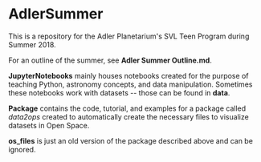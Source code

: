 # AdlerSummer

This is a repository for the Adler Planetarium's SVL Teen Program during Summer 2018. 

For an outline of the summer, see **Adler Summer Outline.md**.

**JupyterNotebooks** mainly houses notebooks created for the purpose of teaching Python, astronomy concepts, and data manipulation. Sometimes these notebooks work with datasets -- those can be found in **data**.

**Package** contains the code, tutorial, and examples for a package called *data2ops* created to automatically create the necessary files to visualize datasets in Open Space.

**os_files** is just an old version of the package described above and can be ignored.
